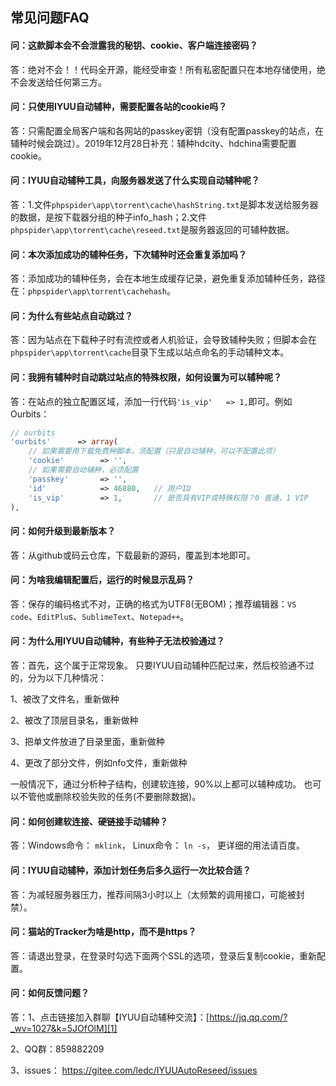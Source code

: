 ## 常见问题FAQ

#### 问：这款脚本会不会泄露我的秘钥、cookie、客户端连接密码？

答：绝对不会！！代码全开源，能经受审查！所有私密配置只在本地存储使用，绝不会发送给任何第三方。

#### 问：只使用IYUU自动辅种，需要配置各站的cookie吗？

答：只需配置全局客户端和各网站的passkey密钥（没有配置passkey的站点，在辅种时候会跳过）。2019年12月28日补充：辅种hdcity、hdchina需要配置cookie。

#### 问：IYUU自动辅种工具，向服务器发送了什么实现自动辅种呢？

答：1.文件`phpspider\app\torrent\cache\hashString.txt`是脚本发送给服务器的数据，是按下载器分组的种子info_hash；2.文件`phpspider\app\torrent\cache\reseed.txt`是服务器返回的可辅种数据。

#### 问：本次添加成功的辅种任务，下次辅种时还会重复添加吗？

答：添加成功的辅种任务，会在本地生成缓存记录，避免重复添加辅种任务，路径在：`phpspider\app\torrent\cachehash`。

#### 问：为什么有些站点自动跳过？

答：因为站点在下载种子时有流控或者人机验证，会导致辅种失败；但脚本会在`phpspider\app\torrent\cache`目录下生成以站点命名的手动辅种文本。

#### 问：我拥有辅种时自动跳过站点的特殊权限，如何设置为可以辅种呢？

答：在站点的独立配置区域，添加一行代码`'is_vip'   => 1,`即可。例如Ourbits：

```php
// ourbits
'ourbits'      => array(
	// 如果需要用下载免费种脚本，须配置（只是自动辅种，可以不配置此项）
	'cookie'        => '',
	// 如果需要自动辅种，必须配置
	'passkey'       => '',
	'id' 			=> 46880,	// 用户ID
	'is_vip'		=> 1,		// 是否具有VIP或特殊权限？0 普通，1 VIP
),
```



#### 问：如何升级到最新版本？

答：从github或码云仓库，下载最新的源码，覆盖到本地即可。

#### 问：为啥我编辑配置后，运行的时候显示乱码？

答：保存的编码格式不对，正确的格式为UTF8(无BOM)；推荐编辑器：`VS code`、`EditPlu`s、`SublimeText`、`Notepad++`。

#### 问：为什么用IYUU自动辅种，有些种子无法校验通过？

答：首先，这个属于正常现象。 只要IYUU自动辅种匹配过来，然后校验通不过的，分为以下几种情况： 

1、被改了文件名，重新做种 

2、被改了顶层目录名，重新做种 

3、把单文件放进了目录里面，重新做种 

4、更改了部分文件，例如nfo文件，重新做种

一般情况下，通过分析种子结构，创建软连接，90%以上都可以辅种成功。
也可以不管他或删除校验失败的任务(不要删除数据)。 

#### 问：如何创建软连接、硬链接手动辅种？

答：Windows命令： `mklink`， Linux命令： `ln -s`， 更详细的用法请百度。

#### 问：IYUU自动辅种，添加计划任务后多久运行一次比较合适？

答：为减轻服务器压力，推荐间隔3小时以上（太频繁的调用接口，可能被封禁）。

#### 问：猫站的Tracker为啥是http，而不是https？

答：请退出登录，在登录时勾选下面两个SSL的选项，登录后复制cookie，重新配置。

#### 问：如何反馈问题？

答：1、点击链接加入群聊【IYUU自动辅种交流】：[https://jq.qq.com/?_wv=1027&k=5JOfOlM][1]

2、QQ群：859882209

3、issues： https://gitee.com/ledc/IYUUAutoReseed/issues 


